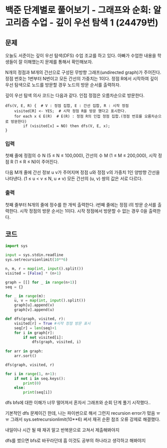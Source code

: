 # 백준 단계별로 풀어보기 - 그래프와 순회: 알고리즘 수업 - 깊이 우선 탐색 1 (24479번)
## 문제
오늘도 서준이는 깊이 우선 탐색(DFS) 수업 조교를 하고 있다. 아빠가 수업한 내용을 학생들이 잘 이해했는지 문제를 통해서 확인해보자.

N개의 정점과 M개의 간선으로 구성된 무방향 그래프(undirected graph)가 주어진다. 정점 번호는 1번부터 N번이고 모든 간선의 가중치는 1이다. 정점 R에서 시작하여 깊이 우선 탐색으로 노드를 방문할 경우 노드의 방문 순서를 출력하자.

깊이 우선 탐색 의사 코드는 다음과 같다. 인접 정점은 오름차순으로 방문한다.

```
dfs(V, E, R) {  # V : 정점 집합, E : 간선 집합, R : 시작 정점
    visited[R] <- YES;  # 시작 정점 R을 방문 했다고 표시한다.
    for each x ∈ E(R)  # E(R) : 정점 R의 인접 정점 집합.(정점 번호를 오름차순으로 방문한다)
        if (visited[x] = NO) then dfs(V, E, x);
}
```

### 입력
첫째 줄에 정점의 수 N (5 ≤ N ≤ 100,000), 간선의 수 M (1 ≤ M ≤ 200,000), 시작 정점 R (1 ≤ R ≤ N)이 주어진다.

다음 M개 줄에 간선 정보 u v가 주어지며 정점 u와 정점 v의 가중치 1인 양방향 간선을 나타낸다. (1 ≤ u < v ≤ N, u ≠ v) 모든 간선의 (u, v) 쌍의 값은 서로 다르다.

### 출력
첫째 줄부터 N개의 줄에 정수를 한 개씩 출력한다. i번째 줄에는 정점 i의 방문 순서를 출력한다. 시작 정점의 방문 순서는 1이다. 시작 정점에서 방문할 수 없는 경우 0을 출력한다.


## 코드
```python
import sys

input = sys.stdin.readline
sys.setrecursionlimit(10**6)

n, m, r = map(int, input().split())
visited = [False] * (n+1)

graph = [[] for _ in range(n+1)]
seq = {}

for _ in range(m):
    u, v = map(int, input().split())
    graph[u].append(v)
    graph[v].append(u)

def dfs(graph, visited, r):
    visited[r] = True #시작 정점 방문 표시
    seq[r] = len(seq)+1
    for i in graph[r]:
        if not visited[i]:
            dfs(graph, visited, i)
        
for arr in graph:
    arr.sort()

dfs(graph, visited, r)

for i in range(1, n+1):
    if not i in seq.keys():
        print(0)
    else:
        print(seq[i])
```
dfs bfs에 대한 이해가 너무 떨어져서 혼자서 그래프와 순회 단계 풀기 시작했다..

기본적인 dfs 문제이긴 한데, 나는 파이썬으로 해서 그런지 recursion error가 떴음 ㅠㅠ 그래서 sys.setrecursionlimit(10\*\*6) 써서 재귀 순환 참조 오류 강제로 해결했다.

내일이나 시간 될 때 재귀 말고 반복문으로 고쳐서 제출해봐야지

dfs를 썼으면 bfs로 바꾸라던데 흠 이것도 공부의 하나라고 생각하고 해봐야지



